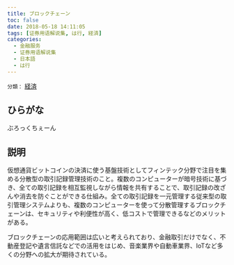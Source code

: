 ```yaml
---
title: ブロックチェーン
toc: false
date: 2018-05-18 14:11:05
tags: [证券用语解说集, は行, 経済]
categories:
  - 金融服务
  - 证券用语解说集
  - 日本語
  - は行
---
```


`分類：` [経済](/tags/経済/)

## ひらがな

ぶろっくちぇーん

## 説明

仮想通貨ビットコインの決済に使う基盤技術としてフィンテック分野で注目を集める分散型の取引記録管理技術のこと。複数のコンピューターが暗号技術に基づき、全ての取引記録を相互監視しながら情報を共有することで、取引記録の改ざんや消去を防ぐことができる仕組み。全ての取引記録を一元管理する従来型の取引管理システムよりも、複数のコンピューターを使って分散管理するブロックチェーンは、セキュリティや利便性が高く、低コストで管理できるなどのメリットがある。

ブロックチェーンの応用範囲は広いと考えられており、金融取引だけでなく、不動産登記や遺言信託などでの活用をはじめ、音楽業界や自動車業界、IoTなど多くの分野への拡大が期待されている。
